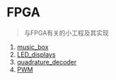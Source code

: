 # FPGA
> 与FPGA有关的小工程及其实现  

1. [music_box](./music_box/)  
2. [LED_displays](./LED_displays/)  
3. [quadrature_decoder](./Quadrature_decoder/)  
4. [PWM](./PWM/)  

